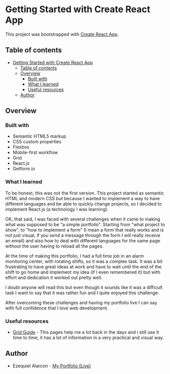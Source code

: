 # Getting Started with Create React App

This project was bootstrapped with [Create React App](https://github.com/facebook/create-react-app).

## Table of contents

- [Getting Started with Create React App](#getting-started-with-create-react-app)
  - [Table of contents](#table-of-contents)
  - [Overview](#overview)
    - [Built with](#built-with)
    - [What I learned](#what-i-learned)
    - [Useful resources](#useful-resources)
  - [Author](#author)

## Overview

### Built with

- Semantic HTML5 markup
- CSS custom properties
- Flexbox
- Mobile-first workflow
- Grid
- React.js
- Getform.io


### What I learned


To be honest, this was not the first version. This project started as semantic HTML and modern CSS but because I wanted to implement a way to have different languages and be able to quickly change projects, so I decided to implement React.js (a technology I was learning). 

OK, that said, I was faced with several challenges when it came to making what was supposed to be "a simple portfolio". Starting from "what project to show", to "how to implement a form" (I mean a form that really works and is not just visual, if you send a message through the form I will really receive an email) and also how to deal with different languages for the same page without the user having to reload all the pages.

At the time of making this portfolio, I had a full time job in an alarm monitoring center, with rotating shifts, so it was a complex task. It was a bit frustrating to have great ideas at work and have to wait until the end of the shift to go home and implement my idea (if I even remembered it) but with effort and dedication it worked out pretty well. 

I doubt anyone will read this but even though it sounds like it was a difficult task I want to say that it was rather fun and I quite enjoyed this challenge. 

After overcoming these challenges and having my portfolio live I can say with full confidence that I love web development.

### Useful resources

- [Grid Guide](https://css-tricks.com/snippets/css/complete-guide-grid/) - This pages help me a lot back in the days and i still use it time to time, it has a lot of information in a very practical and visual way.

## Author

- Ezequiel Alarcon - [My Portfolio (Live)](https://www.your-site.com)
